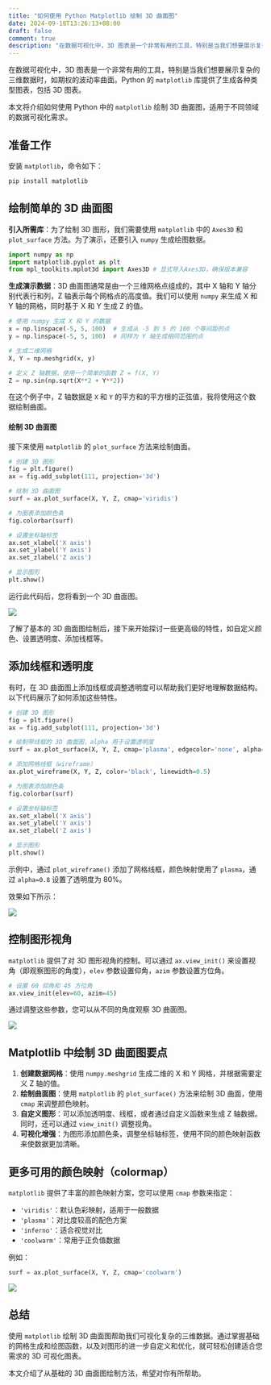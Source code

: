 ```yaml
---
title: "如何使用 Python Matplotlib 绘制 3D 曲面图"
date: 2024-09-18T13:26:13+08:00
draft: false
comment: true
description: "在数据可视化中，3D 图表是一个非常有用的工具，特别是当我们想要展示复杂的三维数据时，如期权的波动率曲面。Python 的 `matplotlib` 库提供了生成各种类型图表，包括 3D 图表。"
---
```


在数据可视化中，3D 图表是一个非常有用的工具，特别是当我们想要展示复杂的三维数据时，如期权的波动率曲面。Python 的 `matplotlib` 库提供了生成各种类型图表，包括 3D 图表。

本文将介绍如何使用 Python 中的 `matplotlib` 绘制 3D 曲面图，适用于不同领域的数据可视化需求。

## 准备工作

安装 `matplotlib`，命令如下：

```bash
pip install matplotlib
```

## 绘制简单的 3D 曲面图

**引入所需库**：为了绘制 3D 图形，我们需要使用 `matplotlib` 中的 `Axes3D` 和 `plot_surface` 方法。为了演示，还要引入 `numpy` 生成绘图数据。

```python
import numpy as np
import matplotlib.pyplot as plt
from mpl_toolkits.mplot3d import Axes3D # 显式导入Axes3D，确保版本兼容
```

**生成演示数据**：3D 曲面图通常是由一个三维网格点组成的，其中 X 轴和 Y 轴分别代表行和列，Z 轴表示每个网格点的高度值。我们可以使用 `numpy` 来生成 X 和 Y 轴的网格，同时基于 X 和 Y 生成 Z 的值。

```python
# 使用 numpy 生成 X 和 Y 的数据
x = np.linspace(-5, 5, 100)  # 生成从 -5 到 5 的 100 个等间距的点
y = np.linspace(-5, 5, 100)  # 同样为 Y 轴生成相同范围的点

# 生成二维网格
X, Y = np.meshgrid(x, y)

# 定义 Z 轴数据，使用一个简单的函数 Z = f(X, Y)
Z = np.sin(np.sqrt(X**2 + Y**2))
```

在这个例子中，Z 轴数据是 `X` 和 `Y` 的平方和的平方根的正弦值，我将使用这个数据绘制曲面。

#### 绘制 3D 曲面图

接下来使用 `matplotlib` 的 `plot_surface` 方法来绘制曲面。

```python
# 创建 3D 图形
fig = plt.figure()
ax = fig.add_subplot(111, projection='3d')

# 绘制 3D 曲面图
surf = ax.plot_surface(X, Y, Z, cmap='viridis')

# 为图表添加颜色条
fig.colorbar(surf)

# 设置坐标轴标签
ax.set_xlabel('X axis')
ax.set_ylabel('Y axis')
ax.set_zlabel('Z axis')

# 显示图形
plt.show()
```

运行此代码后，您将看到一个 3D 曲面图。

![](https://cdn.jsdelivr.net/gh/poloxue/images@2024-09/2024-09-18-plot-3d-surface-02.png)

了解了基本的 3D 曲面图绘制后，接下来开始探讨一些更高级的特性，如自定义颜色、设置透明度、添加线框等。

## 添加线框和透明度

有时，在 3D 曲面图上添加线框或调整透明度可以帮助我们更好地理解数据结构。以下代码展示了如何添加这些特性。

```python
# 创建 3D 图形
fig = plt.figure()
ax = fig.add_subplot(111, projection='3d')

# 绘制带线框的 3D 曲面图，alpha 用于设置透明度
surf = ax.plot_surface(X, Y, Z, cmap='plasma', edgecolor='none', alpha=0.8)

# 添加网格线框（wireframe）
ax.plot_wireframe(X, Y, Z, color='black', linewidth=0.5)

# 为图表添加颜色条
fig.colorbar(surf)

# 设置坐标轴标签
ax.set_xlabel('X axis')
ax.set_ylabel('Y axis')
ax.set_zlabel('Z axis')

# 显示图形
plt.show()
```

示例中，通过 `plot_wireframe()` 添加了网格线框，颜色映射使用了 `plasma`，通过 `alpha=0.8` 设置了透明度为 80%。

效果如下所示：

![](https://cdn.jsdelivr.net/gh/poloxue/images@2024-09/2024-09-18-plot-3d-surface-03.png)

## 控制图形视角

`matplotlib` 提供了对 3D 图形视角的控制。可以通过 `ax.view_init()` 来设置视角（即观察图形的角度），`elev` 参数设置仰角，`azim` 参数设置方位角。

```python
# 设置 60 仰角和 45 方位角
ax.view_init(elev=60, azim=45)
```

通过调整这些参数，您可以从不同的角度观察 3D 曲面图。

![](https://cdn.jsdelivr.net/gh/poloxue/images@2024-09/2024-09-18-plot-3d-surface-04.png)


## Matplotlib 中绘制 3D 曲面图要点

1. **创建数据网格**：使用 `numpy.meshgrid` 生成二维的 X 和 Y 网格，并根据需要定义 Z 轴的值。
2. **绘制曲面图**：使用 `matplotlib` 的 `plot_surface()` 方法来绘制 3D 曲面，使用 `cmap` 来调整颜色映射。
3. **自定义图形**：可以添加透明度、线框，或者通过自定义函数来生成 Z 轴数据。同时，还可以通过 `view_init()` 调整视角。
4. **可视化增强**：为图形添加颜色条，调整坐标轴标签，使用不同的颜色映射函数来使数据更加清晰。

## 更多可用的颜色映射（colormap）

`matplotlib` 提供了丰富的颜色映射方案，您可以使用 `cmap` 参数来指定：

- `'viridis'`：默认色彩映射，适用于一般数据
- `'plasma'`：对比度较高的配色方案
- `'inferno'`：适合视觉对比
- `'coolwarm'`：常用于正负值数据

例如：

```python
surf = ax.plot_surface(X, Y, Z, cmap='coolwarm')
```

![](https://cdn.jsdelivr.net/gh/poloxue/images@2024-09/2024-09-18-plot-3d-surface-05.png)

## **总结**

使用 `matplotlib` 绘制 3D 曲面图帮助我们可视化复杂的三维数据。通过掌握基础的网格生成和绘图函数，以及对图形的进一步自定义和优化，就可轻松创建适合您需求的 3D 可视化图表。

本文介绍了从基础的 3D 曲面图绘制方法，希望对你有所帮助。
